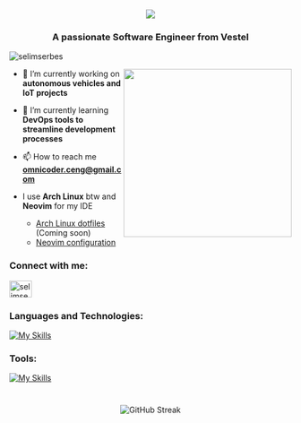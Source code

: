 <h1 align="center">
    <img src="https://readme-typing-svg.herokuapp.com/?font=Righteous&color=00A450&size=35&center=true&vCenter=true&width=500&height=70&duration=4000&lines=Hi+There!;+I%27m+Selim+Serbes!;" />
</h1>

<h3 align="center">A passionate Software Engineer from Vestel</h3>
<p align="left"> <img src="https://komarev.com/ghpvc/?username=selimserbes&label=Profile%20views&color=0e75b6&style=flat" alt="selimserbes" /> </p>
<img src="https://media.giphy.com/media/v1.Y2lkPTc5MGI3NjExdWtkcWU1YmpnbXVsMWxlNTJoanZ4NzBjaHhxYTFqa2dtNnZnNnBseSZlcD12MV9pbnRlcm5hbF9naWZfYnlfaWQmY3Q9Zw/2IudUHdI075HL02Pkk/giphy.gif" width="300px" align="right" alt="">

- 🔭 I’m currently working on **autonomous vehicles and IoT projects**

- 🌱 I’m currently learning **DevOps tools to streamline development processes**

- 📫 How to reach me **omnicoder.ceng@gmail.com**

- I use **Arch Linux** btw and **Neovim** for my IDE
  * <a href="#">Arch Linux dotfiles</a> (Coming soon)
  * [Neovim configuration](https://github.com/selimserbes/nvim)

<h3 align="left">Connect with me:</h3>
<p align="left">
<a href="https://linkedin.com/in/selimserbes" target="blank"><img align="center" src="https://raw.githubusercontent.com/rahuldkjain/github-profile-readme-generator/master/src/images/icons/Social/linked-in-alt.svg" alt="selimserbes" height="30" width="40" /></a>
</p>

<h3 align="left">Languages and Technologies:</h3>

[![My Skills](https://skillicons.dev/icons?i=go,rust,py,nextjs,postgres,electron,react,ts,js,html,css,tailwind,qt,lua,wasm&perline=18)](https://skillicons.dev)

<h3 align="left">Tools:</h3>

[![My Skills](https://skillicons.dev/icons?i=aws,docker,kubernetes,jenkins,linux,arch,neovim,bash,powershell,github,git,postman,notion,obsidian,raspberrypi&perline=18)](https://skillicons.dev)

<h1></h1>
<p align="center">
  <img src="https://streak-stats.demolab.com?user=selimserbes&theme=dark&hide_border=true" alt="GitHub Streak">
</p>
